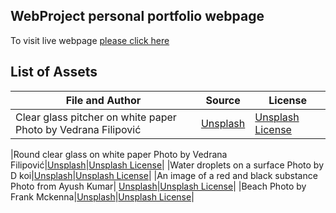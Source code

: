 ## WebProject personal portfolio webpage

To visit live webpage [please click here](https://dab367.github.io/webs2025spring/)
## List of Assets

|File and Author|Source|License|
|--|--|--|
|Clear glass pitcher on white paper Photo by Vedrana Filipović|[Unsplash](https://unsplash.com/photos/clear-glass-pitcher-on-white-paper-ohrhLVISJ1o)|[Unsplash License](https://unsplash.com/license)|

|Round clear glass on white paper Photo by Vedrana Filipović|[Unsplash](https://unsplash.com/photos/round-clear-glass-on-white-paper-jxqTaXF5WmY)|[Unsplash License](https://unsplash.com/license)|
|Water droplets on a surface Photo by D koi|[Unsplash](https://unsplash.com/photos/water-droplets-on-a-surface-5nI9N2wNcBU)|[Unsplash License](https://unsplash.com/license)|
|An image of a red and black substance Photo from Ayush Kumar| [Unsplash](https://unsplash.com/photos/an-image-of-a-red-and-black-substance-9Njoam3Vesc)|[Unsplash License](https://unsplash.com/license)|
|Beach Photo by Frank Mckenna|[Unsplash](https://unsplash.com/photos/five-birds-flying-on-the-sea-OD9EOzfSOh0)|[Unsplash License](https://unsplash.com/license)|
